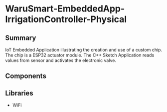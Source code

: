 # WaruSmart-EmbeddedApp-IrrigationController-Physical
## Summary
IoT Embedded Application illustrating the creation and use of a custom chip. The chip is a ESP32 actuator module. The C++ Sketch Application reads values from sensor and activates the electronic valve.
## Components

## Libraries
- WiFi
